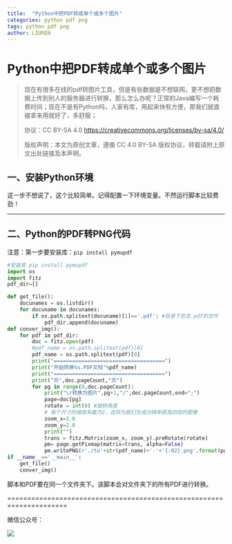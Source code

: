 ```yaml
---
title:  "Python中把PDF转成单个或多个图片"
categories: python pdf png
tags: python pdf png
author: LIUREN
---
```


# Python中把PDF转成单个或多个图片

> 现在有很多在线的pdf转图片工具，但是有些数据是不想联网，更不想把数据上传到别人的服务器进行转换，那么怎么办呢？正常的Java编写一个耗费时间；现在不是有Python吗，人家有库，用起来快有方便，那我们就直接拿来用就好了，多舒服；
>
> 协议：CC BY-SA 4.0 https://creativecommons.org/licenses/by-sa/4.0/  
>
> 版权声明：本文为原创文章，遵循 CC 4.0 BY-SA 版权协议，转载请附上原文出处链接及本声明。



## 一、安装Python环境

这一步不想说了，这个比较简单。记得配置一下环境变量。不然运行脚本比较费劲！

------



## 二、Python的PDF转PNG代码

注意：第一步要安装库：`pip install pymupdf`

```python
#安装库 pip install pymupdf
import os
import fitz
pdf_dir=[]

def get_file():
	docunames = os.listdir()
	for docuname in docunames:
		if os.path.splitext(docuname)[1]=='.pdf': #目录下包含.pdf的文件
			pdf_dir.append(docuname)
def conver_img():
	for pdf in pdf_dir:
		doc = fitz.open(pdf)
		#pdf_name = os.path.splitext(pdf)[0]
		pdf_name = os.path.splitext(pdf)[0]
		print("====================================")
		print("开始转换%s.PDF文档"%pdf_name)
		print("====================================")
		print("共",doc.pageCount,"页")
		for pg in range(0,doc.pageCount):
			print("\r转换为图片",pg+1,"/",doc.pageCount,end=";")
			page=doc[pg]
			rotate = int(0) #旋转角度
			# 每个尺寸的缩放系数为2，这将为我们生成分辨率提高四倍的图像
			zoom_x=2.0
			zoom_y=2.0
			print("")
			trans = fitz.Matrix(zoom_x, zoom_y).preRotate(rotate)
			pm= page.getPixmap(matrix=trans, alpha=False)
			pm.writePNG(r'./tu'+str(pdf_name)+'-'+'{:02}.png'.format(pg))
if __name__=='__main__':
	get_file()
	conver_img()
```



脚本和PDF要在同一个文件夹下。该脚本会对文件夹下的所有PDF进行转换。

=====================================================================

微信公众号：

![](https://www.codepeople.cn/imges/weixin_icon/weixin.jpg)